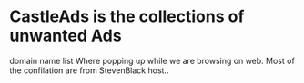 # CastleAds is the collections of unwanted Ads
domain name list Where popping up while we are
browsing on web.
Most of the confilation are from StevenBlack host.. 

